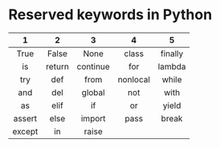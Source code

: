 # Reserved keywords in Python

|    1   	|    2   	|     3    	|     4    	|    5    	|
|:------:	|:------:	|:--------:	|:--------:	|:-------:	|
|  True  	|  False 	|   None   	|   class  	| finally 	|
|   is   	| return 	| continue 	|    for   	|  lambda 	|
|   try  	|   def  	|   from   	| nonlocal 	|  while  	|
|   and  	|   del  	|  global  	|    not   	|   with  	|
|   as   	|  elif  	|    if    	|    or    	|  yield  	|
| assert 	|  else  	|  import  	|   pass   	|  break  	|
| except 	|   in   	|   raise  	|          	|         	|


